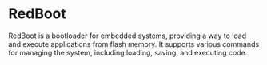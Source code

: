 # RedBoot

RedBoot is a bootloader for embedded systems, providing a way to load and execute applications from flash memory. It supports various commands for managing the system, including loading, saving, and executing code.
